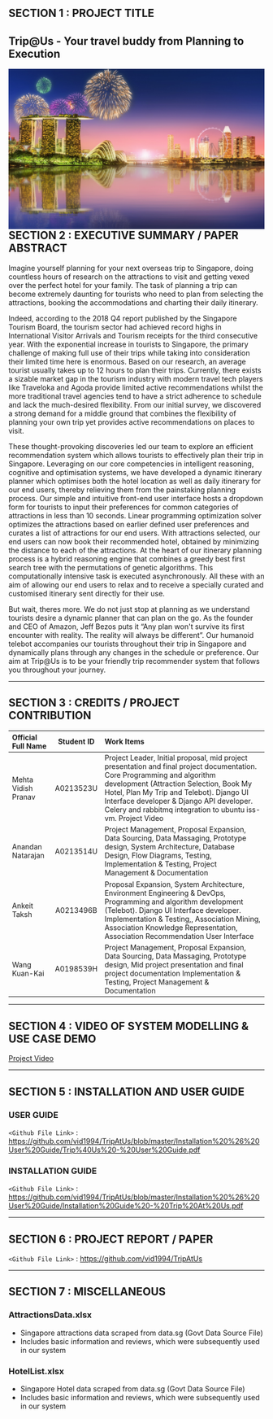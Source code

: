 
## SECTION 1 : PROJECT TITLE
## Trip@Us - Your travel buddy from Planning to Execution

<img src="TripAtUs\static\assets\img\portfolio\sgp2.jpg"
     style="float: left; margin-right: 0px;" />


---
## SECTION 2 : EXECUTIVE SUMMARY / PAPER ABSTRACT
Imagine yourself planning for your next overseas trip to Singapore, doing countless hours of research on the attractions to visit and getting vexed over the perfect hotel for your family. The task of planning a trip can become extremely daunting for tourists who need to plan from selecting the attractions, booking the accommodations and charting their daily itinerary.

Indeed, according to the 2018 Q4 report published by the Singapore Tourism Board, the tourism sector had achieved record highs in International Visitor Arrivals and Tourism receipts for the third consecutive year. With the exponential increase in tourists to Singapore, the primary challenge of making full use of their trips while taking into consideration their limited time here is enormous. Based on our research, an average tourist usually takes up to 12 hours to plan their trips. Currently, there exists a sizable market gap in the tourism industry with modern travel tech players like Traveloka and Agoda provide limited active recommendations whilst the more traditional travel agencies tend to have a strict adherence to schedule and lack the much-desired flexibility. From our initial survey, we discovered a strong demand for a middle ground that combines the flexibility of planning your own trip yet provides active recommendations on places to visit. 

These thought-provoking discoveries led our team to explore an efficient recommendation system which allows tourists to effectively plan their trip in Singapore. Leveraging on our core competencies in intelligent reasoning, cognitive and optimisation systems, we have developed a dynamic itinerary planner which optimises both the hotel location as well as daily itinerary for our end users, thereby relieving them from the painstaking planning process. Our simple and intuitive front-end user interface hosts a dropdown form for tourists to input their preferences for common categories of attractions in less than 10 seconds. Linear programming optimization solver optimizes the attractions based on earlier defined user preferences and curates a list of attractions for our end users. With attractions selected, our end users can now book their recommended hotel, obtained by minimizing the distance to each of the attractions. At the heart of our itinerary planning process is a hybrid reasoning engine that combines a greedy best first search tree with the permutations of genetic algorithms. This computationally intensive task is executed asynchronously. All these with an aim of allowing our end users to relax and to receive a specially curated and customised itinerary sent directly for their use. 

But wait, theres more. We do not just stop at planning as we understand tourists desire a dynamic planner that can plan on the go. As the founder and CEO of Amazon, Jeff Bezos puts it “Any plan won't survive its first encounter with reality. The reality will always be different”. Our humanoid telebot accompanies our tourists throughout their trip in Singapore and dynamically plans through any changes in the schedule or preference. Our aim at Trip@Us is to be your friendly trip recommender system that follows you throughout your journey.


---
## SECTION 3 : CREDITS / PROJECT CONTRIBUTION

| Official Full Name  | Student ID  | Work Items |
| :---------------- |:---------------:| :-----|
| Mehta Vidish Pranav | A0213523U  | Project Leader, Initial proposal, mid project presentation and final project documentation. Core Programming and algorithm development (Attraction Selection, Book My Hotel, Plan My Trip and Telebot). Django UI Interface developer & Django API developer. Celery and rabbitmq integration to ubuntu iss-vm. Project Video|
| Anandan Natarajan | A0213514U  | Project Management, Proposal Expansion, Data Sourcing, Data Massaging, Prototype design, System Architecture, Database Design, Flow Diagrams, Testing,  Implementation & Testing, Project Management & Documentation|
| Ankeit Taksh| A0213496B   |  Proposal Expansion, System Architecture, Environment Engineering & DevOps,  Programming and algorithm development (Telebot). Django UI Interface developer. Implementation & Testing,, Association Mining, Association Knowledge Representation, Association Recommendation User Interface|
| Wang Kuan-Kai | A0198539H  | Project Management, Proposal Expansion, Data Sourcing, Data Massaging, Prototype design,  Mid project presentation and final project documentation Implementation & Testing, Project Management & Documentation|


---
## SECTION 4 : VIDEO OF SYSTEM MODELLING & USE CASE DEMO


[Project Video](https://youtu.be/HRs56EQ9CAA)


---
## SECTION 5 : INSTALLATION AND USER GUIDE

### USER GUIDE

`<Github File Link>` : https://github.com/vid1994/TripAtUs/blob/master/Installation%20%26%20User%20Guide/Trip%40Us%20-%20User%20Guide.pdf

### INSTALLATION GUIDE

`<Github File Link>` : https://github.com/vid1994/TripAtUs/blob/master/Installation%20%26%20User%20Guide/Installation%20Guide%20-%20Trip%20At%20Us.pdf

---
## SECTION 6 : PROJECT REPORT / PAPER

`<Github File Link>` : <https://github.com/vid1994/TripAtUs>

---
## SECTION 7 : MISCELLANEOUS

### AttractionsData.xlsx
* Singapore attractions data scraped from data.sg (Govt Data Source File)
* Includes basic information and reviews, which were subsequently used in our system
### HotelList.xlsx
* Singapore Hotel data scraped from data.sg (Govt Data Source File)
* Includes basic information and reviews, which were subsequently used in our system